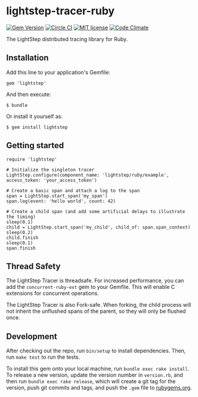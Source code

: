 # lightstep-tracer-ruby

[![Gem Version](https://badge.fury.io/rb/lightstep-tracer.svg)](https://badge.fury.io/rb/lightstep-tracer) [![Circle CI](https://circleci.com/gh/lightstep/lightstep-tracer-ruby.svg?style=shield)](https://circleci.com/gh/lightstep/lightstep-tracer-ruby) [![MIT license](http://img.shields.io/badge/license-MIT-blue.svg)](http://opensource.org/licenses/MIT) [![Code Climate](https://codeclimate.com/github/lightstep/lightstep-tracer-ruby/badges/gpa.svg)](https://codeclimate.com/github/lightstep/lightstep-tracer-ruby)

The LightStep distributed tracing library for Ruby.

## Installation

Add this line to your application's Gemfile:

    gem 'lightstep'


And then execute:

    $ bundle

Or install it yourself as:

    $ gem install lightstep


## Getting started

    require 'lightstep'

    # Initialize the singleton tracer
    LightStep.configure(component_name: 'lightstep/ruby/example', access_token: 'your_access_token')

    # Create a basic span and attach a log to the span
    span = LightStep.start_span('my_span')
    span.log(event: 'hello world', count: 42)

    # Create a child span (and add some artificial delays to illustrate the timing)
    sleep(0.1)
    child = LightStep.start_span('my_child', child_of: span.span_context)
    sleep(0.2)
    child.finish
    sleep(0.1)
    span.finish

## Thread Safety

The LightStep Tracer is threadsafe. For increased performance, you can add the
`concurrent-ruby-ext` gem to your Gemfile. This will enable C extensions for
concurrent operations.

The LightStep Tracer is also Fork-safe. When forking, the child process will
not inherit the unflushed spans of the parent, so they will only be flushed
once.

## Development

After checking out the repo, run `bin/setup` to install dependencies. Then, run `make test` to run the tests.

To install this gem onto your local machine, run `bundle exec rake install`. To release a new version, update the version number in `version.rb`, and then run `bundle exec rake release`, which will create a git tag for the version, push git commits and tags, and push the `.gem` file to [rubygems.org](https://rubygems.org).
